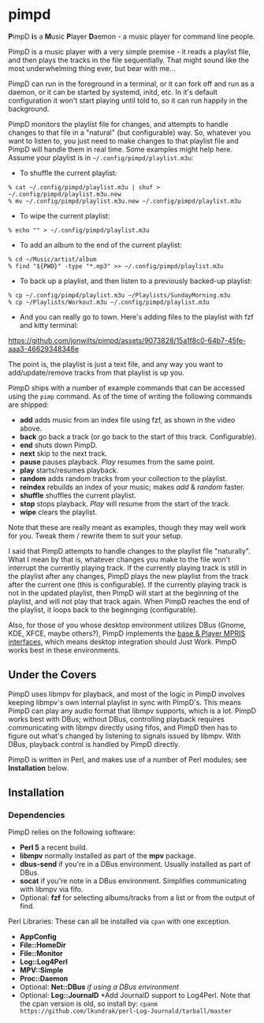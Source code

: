 # pimpd
**P**impD **i**s a **M**usic **P**layer **D**aemon - a music player for command line people.

PimpD is a music player with a very simple premise - it reads a playlist file, and then plays the tracks in the file sequentially. That might sound like the most underwhelming thing ever, but bear with me... 

PimpD can run in the foreground in a terminal, or it can fork off and run as a daemon, or it can be started by systemd, initd, etc. In it's default configuration it won't start playing until told to, so it can run happily in the background.

PimpD monitors the playlist file for changes, and attempts to handle changes to that file in a "natural" (but configurable) way. So, whatever you want to listen to, you just need to make changes to that playlist file and PimpD will handle them in real time. Some examples might help here. Assume your playlist is in `~/.config/pimpd/playlist.m3u`:

- To shuffle the current playlist:
  
```
% cat ~/.config/pimpd/playlist.m3u | shuf > ~/.config/pimpd/playlist.m3u.new
% mv ~/.config/pimpd/playlist.m3u.new ~/.config/pimpd/playlist.m3u
```

- To wipe the current playlist:

```
% echo "" > ~/.config/pimpd/playlist.m3u
```

- To add an album to the end of the current playlist:

```
% cd ~/Music/artist/album
% find "${PWD}" -type "*.mp3" >> ~/.config/pimpd/playlist.m3u
```

- To back up a playlist, and then listen to a previously backed-up playlist:

```
% cp ~/.config/pimpd/playlist.m3u ~/Playlists/SundayMorning.m3u
% cp ~/Playlists/Workout.m3u ~/.config/pimpd/playlist.m3u
```

- And you can really go to town. Here's adding files to the playlist with fzf and kitty terminal:

https://github.com/jonwilts/pimpd/assets/9073828/15a1f8c0-64b7-45fe-aaa3-46629348348e

The point is, the playlist is just a text file, and any way you want to add/update/remove tracks from that playlist is up you.

PimpD ships with a number of example commands that can be accessed using the `pimp` command. As of the time of writing the following commands are shipped:
- **add** adds music from an index file using fzf, as shown in the video above.
- **back** go back a track (or go back to the start of this track. Configurable).
- **end** shuts down PimpD.
- **next** skip to the next track.
- **pause** pauses playback. *Play* resumes from the same point.
- **play** starts/resumes playback.
- **random** adds random tracks from your collection to the playlist.
- **reindex** rebuilds an index of your music; makes *add* & *random* faster.
- **shuffle** shuffles the current playlist.
- **stop** stops playback. *Play* will resume from the start of the track.
- **wipe** clears the playlist.

Note that these are really meant as examples, though they may well work for you. Tweak them / rewrite them to suit your setup.

I said that PimpD attempts to handle changes to the playlist file "naturally". What I mean by that is, whatever changes you make to the file won't interrupt the currently playing track. If the currently playing track is still in the playlist after any changes, PimpD plays the new playlist from the track after the current one (this is configurable). If the currently playing track is not in the updated playlist, then PimpD will start at the beginning of the playlist, and will not play that track again. When PimpD reaches the end of the playlist, it loops back to the beginnging (configurable).

Also, for those of you whose desktop environment utilizes DBus (Gnome, KDE, XFCE, maybe others?), PimpD implements the [base & Player MPRIS interfaces](https://specifications.freedesktop.org/mpris-spec/latest/), which means desktop integration should Just Work. PimpD works best in these environments.

## Under the Covers

PimpD uses libmpv for playback, and most of the logic in PimpD involves keeping libmpv's own internal playlist in sync with PimpD's. This means PimpD can play any audio format that libmpv supports, which is a lot. PimpD works best with DBus; without DBus, controlling playback requires communicating with libmpv directly using fifos, and PimpD then has to figure out what's changed by listening to signals issued by libmpv. With DBus, playback control is handled by PimpD directly.

PimpD is written in Perl, and makes use of a number of Perl modules; see **Installation** below.

## Installation

### Dependencies

PimpD relies on the following software:
- **Perl 5** a recent build.
- **libmpv** normally installed as part of the **mpv** package.
- **dbus-send** if you're in a DBus environment. Usually installed as part of DBus.
- **socat** if you're note in a DBus environment. Simplifies communicating with libmpv via fifo.
- Optional: **fzf** for selecting albums/tracks from a list or from the output of find.

Perl Libraries: These can all be installed via `cpan` with one exception.
- **AppConfig**
- **File::HomeDir**
- **File::Monitor**
- **Log::Log4Perl**
- **MPV::Simple**
- **Proc::Daemon**
- Optional: **Net::DBus** *if using a DBus environment*
- Optional: **Log::JournalD** *Add JournalD support to Log4Perl. Note that the cpan version is old, so install by: `cpanm https://github.com/lkundrak/perl-Log-Journald/tarball/master`






